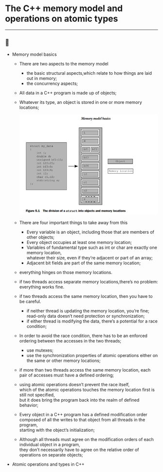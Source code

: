 # The C++ memory model and operations on atomic types
---
:art:
---
* Memory model basics
  * There are two aspects to the memory model
    * the basic structural aspects,which relate to how things are laid out in memory;
    * the concurrency aspects;
  * All data in a C++ program is made up of objects;
  * Whatever its type, an object is stored in one or more memory locations;

    ![memory model basics](https://github.com/Chorior/concurrencyInAction/blob/master/picture/memory%20model%20basics.png)

  * There are four important things to take away from this
    * Every variable is an object, including those that are members of other objects;
    * Every object occupies at least one memory location;
    * Variables of fundamental type such as int or char are exactly one memory location,  
      whatever their size, even if they’re adjacent or part of an array;
    * Adjacent bit fields are part of the same memory location;

  *  everything hinges on those memory locations.
    * if two threads access separate memory locations,there’s no problem: everything works fine.
    * if two threads access the same memory location, then you have to be careful.
      * if neither thread is updating the memory location, you’re fine;  
        read-only data doesn’t need protection or synchronization;
      * if either thread is modifying the data, there’s a potential for a race condition;
  * In order to avoid the race condition, there has to be an enforced ordering between the accesses in the two threads;
    * use mutexes;
    * use the synchronization properties of atomic operations either on the same or other memory locations;
  * if more than two threads access the same memory location, each pair of accesses must have a defined ordering;
  * using atomic operations doesn’t prevent the race itself,  
    which of the atomic operations touches the memory location first is still not specified,  
    but it does bring the program back into the realm of defined behavior;
  * Every object in a C++ program has a defined modification order  
    composed of all the writes to that object from all threads in the program,  
    starting with the object’s initialization;
  * Although all threads must agree on the modification orders of each individual object in a program,  
    they don’t necessarily have to agree on the relative order of operations on separate objects;

* Atomic operations and types in C++
